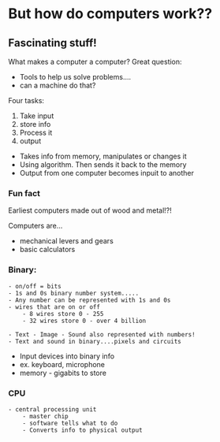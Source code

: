# But how do computers work??
## Fascinating stuff!

What makes a computer a computer?
Great question: 

- Tools to help us solve problems....
- can a machine do that?

Four tasks: 
1. Take input
2. store info
3. Process it 
4. output 

- Takes info from memory, manipulates or changes it
- Using algorithm. Then sends it back to the memory
- Output from one computer becomes inpuit to another

### Fun fact
Earliest computers made out of wood and metal!?!

Computers are...
- mechanical levers and gears
- basic calculators

### Binary:
    - on/off = bits
    - 1s and 0s binary number system.....
    - Any number can be represented with 1s and 0s
    - wires that are on or off
        - 8 wires store 0 - 255
        - 32 wires store 0 - over 4 billion

    - Text - Image - Sound also represented with numbers!
    - Text and sound in binary....pixels and circuits

- Input devices into binary info 
- ex. keyboard, microphone
- memory - gigabits to store

### CPU 
    - central processing unit 
        - master chip
        - software tells what to do
        - Converts info to physical output
